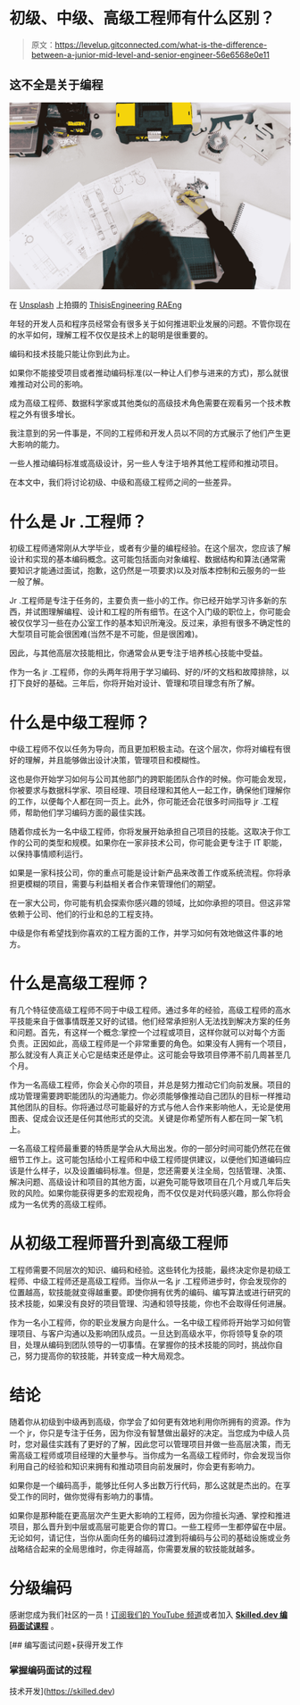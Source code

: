 # 初级、中级、高级工程师有什么区别？

> 原文：<https://levelup.gitconnected.com/what-is-the-difference-between-a-junior-mid-level-and-senior-engineer-56e6568e0e11>

## 这不全是关于编程

![](img/810eff0e5fd56fef7da1369ef86bc657.png)

在 [Unsplash](https://unsplash.com?utm_source=medium&utm_medium=referral) 上拍摄的 [ThisisEngineering RAEng](https://unsplash.com/@thisisengineering?utm_source=medium&utm_medium=referral)

年轻的开发人员和程序员经常会有很多关于如何推进职业发展的问题。不管你现在的水平如何，理解工程不仅仅是技术上的聪明是很重要的。

编码和技术技能只能让你到此为止。

如果你不能接受项目或者推动编码标准(以一种让人们参与进来的方式)，那么就很难推动对公司的影响。

成为高级工程师、数据科学家或其他类似的高级技术角色需要在观看另一个技术教程之外有很多增长。

我注意到的另一件事是，不同的工程师和开发人员以不同的方式展示了他们产生更大影响的能力。

一些人推动编码标准或高级设计，另一些人专注于培养其他工程师和推动项目。

在本文中，我们将讨论初级、中级和高级工程师之间的一些差异。

# 什么是 Jr .工程师？

初级工程师通常刚从大学毕业，或者有少量的编程经验。在这个层次，您应该了解设计和实现的基本编码概念。这可能包括面向对象编程、数据结构和算法(通常需要知识才能通过面试，抱歉，这仍然是一项要求)以及对版本控制和云服务的一些一般了解。

Jr .工程师是专注于任务的，主要负责一些小的工作。你已经开始学习许多新的东西，并试图理解编程、设计和工程的所有细节。在这个入门级的职位上，你可能会被仅仅学习一些在办公室工作的基本知识所淹没。反过来，承担有很多不确定性的大型项目可能会很困难(当然不是不可能，但是很困难)。

因此，与其他高层次技能相比，你通常会从更专注于培养核心技能中受益。

作为一名 jr .工程师，你的头两年将用于学习编码、好的/坏的文档和故障排除，以打下良好的基础。三年后，你将开始对设计、管理和项目理念有所了解。

# 什么是中级工程师？

中级工程师不仅以任务为导向，而且更加积极主动。在这个层次，你将对编程有很好的理解，并且能够做出设计决策，管理项目和模糊性。

这也是你开始学习如何与公司其他部门的跨职能团队合作的时候。你可能会发现，你被要求与数据科学家、项目经理、项目经理和其他人一起工作，确保他们理解你的工作，以便每个人都在同一页上。此外，你可能还会花很多时间指导 jr .工程师，帮助他们学习编码方面的最佳实践。

随着你成长为一名中级工程师，你将发展开始承担自己项目的技能。这取决于你工作的公司的类型和规模。如果你在一家非技术公司，你可能会更专注于 IT 职能，以保持事情顺利运行。

如果是一家科技公司，你的重点可能是设计新产品来改善工作或系统流程。你将承担更模糊的项目，需要与利益相关者合作来管理他们的期望。

在一家大公司，你可能有机会探索你感兴趣的领域，比如你承担的项目。但这非常依赖于公司、他们的行业和总的工程支持。

中级是你有希望找到你喜欢的工程方面的工作，并学习如何有效地做这件事的地方。

# 什么是高级工程师？

有几个特征使高级工程师不同于中级工程师。通过多年的经验，高级工程师的高水平技能来自于做事情既差又好的试错。他们经常承担别人无法找到解决方案的任务和问题。首先，有这样一个概念:掌控一个过程或项目，这样你就可以对每个方面负责。正因如此，高级工程师是一个非常重要的角色。如果没有人拥有一个项目，那么就没有人真正关心它是结束还是停止。这可能会导致项目停滞不前几周甚至几个月。

作为一名高级工程师，你会关心你的项目，并总是努力推动它们向前发展。项目的成功管理需要跨职能团队的沟通能力。你必须能够像推动自己团队的目标一样推动其他团队的目标。你将通过尽可能最好的方式与他人合作来影响他人，无论是使用图表、促成会议还是任何其他形式的交流。关键是你希望所有人都在同一架飞机上。

一名高级工程师最重要的特质是学会从大局出发。你的一部分时间可能仍然花在做细节工作上。这可能包括给小工程师和中级工程师提供建议，以便他们知道编码应该是什么样子，以及设置编码标准。但是，您还需要关注全局，包括管理、决策、解决问题、高级设计和项目的其他方面，以避免可能导致项目在几个月或几年后失败的风险。如果你能获得更多的宏观视角，而不仅仅是对代码感兴趣，那么你将会成为一名优秀的高级工程师。

# 从初级工程师晋升到高级工程师

工程师需要不同层次的知识、编码和经验。这些转化为技能，最终决定你是初级工程师、中级工程师还是高级工程师。当你从一名 jr .工程师进步时，你会发现你的位置越高，软技能就变得越重要。即使你拥有优秀的编码、编写算法或进行研究的技术技能，如果没有良好的项目管理、沟通和领导技能，你也不会取得任何进展。

作为一名小工程师，你的职业发展方向是什么。一名中级工程师将开始学习如何管理项目、与客户沟通以及影响团队成员。一旦达到高级水平，你将领导复杂的项目，处理从编码到团队领导的一切事情。在掌握你的技术技能的同时，挑战你自己，努力提高你的软技能，并转变成一种大局观念。

# 结论

随着你从初级到中级再到高级，你学会了如何更有效地利用你所拥有的资源。作为一个 jr，你只是专注于任务，因为你没有智慧做出最好的决定。当您成为中级人员时，您对最佳实践有了更好的了解，因此您可以管理项目并做一些高层决策，而无需高级工程师或项目经理的大量参与。当你成为一名高级工程师时，你会发现当你利用自己的经验和知识来拥有和推动项目向前发展时，你会更有影响力。

如果你是一个编码高手，能够比任何人多出数万行代码，那么这就是杰出的。在享受工作的同时，做你觉得有影响力的事情。

如果你是那种能在更高层次产生更大影响的工程师，因为你擅长沟通、掌控和推进项目，那么晋升到中层或高层可能更合你的胃口。一些工程师一生都停留在中层。无论如何，请记住，当你从面向任务的编码过渡到将编码与公司的基础设施或业务战略结合起来的全局思维时，你走得越高，你需要发展的软技能就越多。

# 分级编码

感谢您成为我们社区的一员！[订阅我们的 YouTube 频道](https://www.youtube.com/channel/UC3v9kBR_ab4UHXXdknz8Fbg?sub_confirmation=1)或者加入 [**Skilled.dev 编码面试课程**](https://skilled.dev/) 。

[](https://skilled.dev) [## 编写面试问题+获得开发工作

### 掌握编码面试的过程

技术开发](https://skilled.dev)